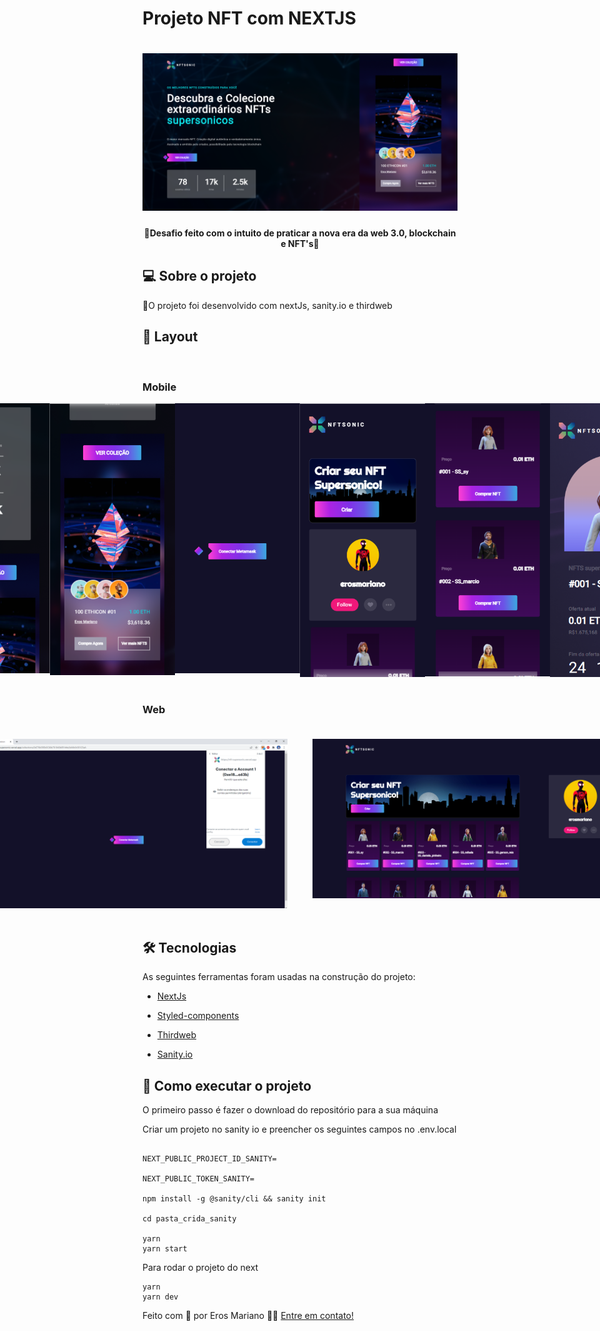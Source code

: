 # Projeto NFT com NEXTJS
<h1 align="center">

<img src="./public/images/imagensGithub/desktopIMageGit1.png" />

</h1>

<h4 align="center"> 🚀Desafio feito com o intuito de praticar a nova era da web 3.0, blockchain e NFT's🚀 </h4>

##  💻 Sobre o projeto

  
🔧O projeto foi desenvolvido com nextJs, sanity.io e thirdweb

  

##  🎨 Layout

</a>

<br>
</a>

###  Mobile

<p style="display: flex; align-items: flex-start; justify-content: center;">
<img src="./public/images/imagensGithub/mobileIMageGit1.png" width="200px" style="margin-bottom: 20px">
<img src="./public/images/imagensGithub/mobileIMageGit2.png" width="200px" style="margin-bottom: 20px">
<img src="./public/images/imagensGithub/mobileIMageGit3.png" width="200px" style="margin-bottom: 20px">
<img src="./public/images/imagensGithub/mobileIMageGit4.png" width="200px" style="margin-bottom: 20px">
<img src="./public/images/imagensGithub/mobileIMageGit5.png" width="200px" style="margin-bottom: 20px">

<img src="./public/images/imagensGithub/mobileIMageGit6.png" width="200px" style="margin-bottom: 20px">
<img src="./public/images/imagensGithub/mobileIMageGit7.png" width="200px" style="margin-bottom: 20px">
<img src="./public/images/imagensGithub/mobileIMageGit8.png" width="200px" style="margin-bottom: 20px">

</p>

###  Web

  

<p align="center" style="display: flex; align-items: flex-start; justify-content: center;" style="margin: 20px">

<img src="./public/images/imagensGithub/desktopIMageGit2.png" width="100%" style="margin: 20px">
<img src="./public/images/imagensGithub/desktopIMageGit3.png" width="100%" style="margin: 20px">
<img src="./public/images/imagensGithub/desktopIMageGit4.png" width="100%" style="margin: 20px">
<img src="./public/images/imagensGithub/desktopIMageGit5.png" width="100%" style="margin: 20px">

</p>


##  🛠 Tecnologias
  

As seguintes ferramentas foram usadas na construção do projeto:

  

- [NextJs](https://nextjs.org/)

- [Styled-components](https://getbootstrap.com/)

- [Thirdweb](https://thirdweb.com/)

- [Sanity.io](https://www.sanity.io/)

  
##  🚀 Como executar o projeto

  
<p>O primeiro passo é fazer o download do repositório para a sua máquina</p>
<p>Criar um projeto no sanity io e preencher os seguintes campos no .env.local</p>

```

NEXT_PUBLIC_PROJECT_ID_SANITY=

NEXT_PUBLIC_TOKEN_SANITY=

npm install -g @sanity/cli && sanity init

cd pasta_crida_sanity

yarn 
yarn start
```


<p>Para rodar o projeto do next</p>

```
yarn 
yarn dev
```

Feito com 💚 por Eros Mariano 👋🏽 [Entre em contato!](https://www.linkedin.com/in/erosmariano/)
  
